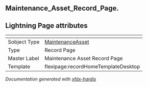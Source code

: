 ## Maintenance_Asset_Record_Page.

## Lightning Page attributes

|<!-- -->|<!-- -->|
|:---|:---|
|Sobject Type|[MaintenanceAsset](../objects/MaintenanceAsset.md)|
|Type| Record Page|
|Master Label|Maintenance Asset Record Page|
|Template|flexipage:recordHomeTemplateDesktop|




<!-- Page description -->


_Documentation generated with [sfdx-hardis](https://sfdx-hardis.cloudity.com)_
